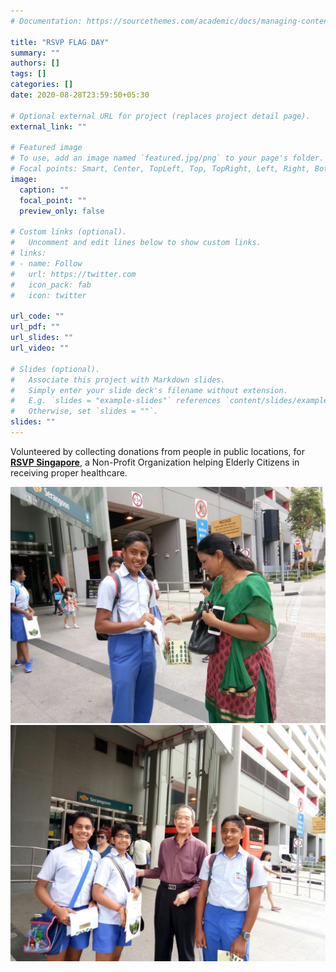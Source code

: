 ```yaml
---
# Documentation: https://sourcethemes.com/academic/docs/managing-content/

title: "RSVP FLAG DAY"
summary: ""
authors: []
tags: []
categories: []
date: 2020-08-28T23:59:50+05:30

# Optional external URL for project (replaces project detail page).
external_link: ""

# Featured image
# To use, add an image named `featured.jpg/png` to your page's folder.
# Focal points: Smart, Center, TopLeft, Top, TopRight, Left, Right, BottomLeft, Bottom, BottomRight.
image:
  caption: ""
  focal_point: ""
  preview_only: false

# Custom links (optional).
#   Uncomment and edit lines below to show custom links.
# links:
# - name: Follow
#   url: https://twitter.com
#   icon_pack: fab
#   icon: twitter

url_code: ""
url_pdf: ""
url_slides: ""
url_video: ""

# Slides (optional).
#   Associate this project with Markdown slides.
#   Simply enter your slide deck's filename without extension.
#   E.g. `slides = "example-slides"` references `content/slides/example-slides.md`.
#   Otherwise, set `slides = ""`.
slides: ""
---
```

Volunteered by collecting donations from people in public locations, for [**RSVP Singapore**](https://rsvp.org.sg/), a Non-Profit Organization helping Elderly Citizens in receiving proper healthcare.

![](images/1.jpg)
![](images/2.jpg)
